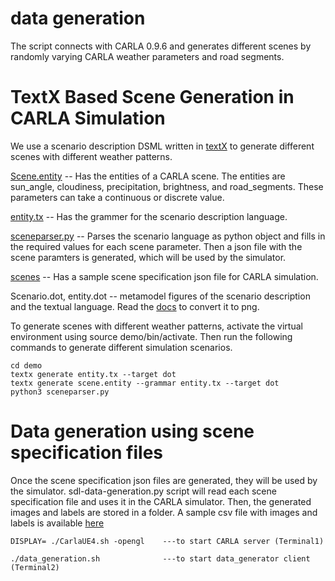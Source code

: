 # data generation
The script connects with CARLA 0.9.6 and generates different scenes by randomly varying CARLA weather parameters and road segments.

# TextX Based Scene Generation in CARLA Simulation

We use a scenario description DSML written in [textX](https://textx.github.io/textX/stable/) to generate different scenes with different weather patterns. 

[Scene.entity](https://github.com/scope-lab-vu/Beta-VAE-OOD-Detector/blob/main/data-generation/textx-scenario-description/demo/scene.entity) -- Has the entities of a CARLA scene. The entities are sun_angle, cloudiness, precipitation, brightness, and road_segments. These parameters can take a continuous or discrete value. 

[entity.tx](https://github.com/scope-lab-vu/Beta-VAE-OOD-Detector/blob/main/data-generation/textx-scenario-description/demo/entity.tx) -- Has the grammer for the scenario description language. 

[sceneparser.py](https://github.com/scope-lab-vu/Beta-VAE-OOD-Detector/blob/main/data-generation/textx-scenario-description/demo/sceneparser.py) -- Parses the scenario language as python object and fills in the required values for each scene parameter. Then a json file with the scene paramters is generated, which will be used by the simulator.

[scenes](https://github.com/scope-lab-vu/Beta-VAE-OOD-Detector/blob/main/data-generation/textx-scenario-description/scenes/) -- Has a sample scene specification json file for CARLA simulation. 

Scenario.dot, entity.dot -- metamodel figures of the scenario description and the textual language. Read the [docs](https://textx.github.io/textX/stable/) to convert it to png.

To generate scenes with different weather patterns, activate the virtual environment using source demo/bin/activate. Then run the following commands to generate different simulation scenarios.

```
cd demo
textx generate entity.tx --target dot
textx generate scene.entity --grammar entity.tx --target dot
python3 sceneparser.py 
```
# Data generation using scene specification files

Once the scene specification json files are generated, they will be used by the simulator. sdl-data-generation.py script will read each scene specification file and uses it in the CARLA simulator. Then, the generated images and labels are stored in a folder. A sample csv file with images and labels is available [here](https://github.com/scope-lab-vu/Beta-VAE-OOD-Detector/blob/main/data-generation/labels.csv)

```
DISPLAY= ./CarlaUE4.sh -opengl    ---to start CARLA server (Terminal1)

./data_generation.sh              ---to start data_generator client (Terminal2)
```



